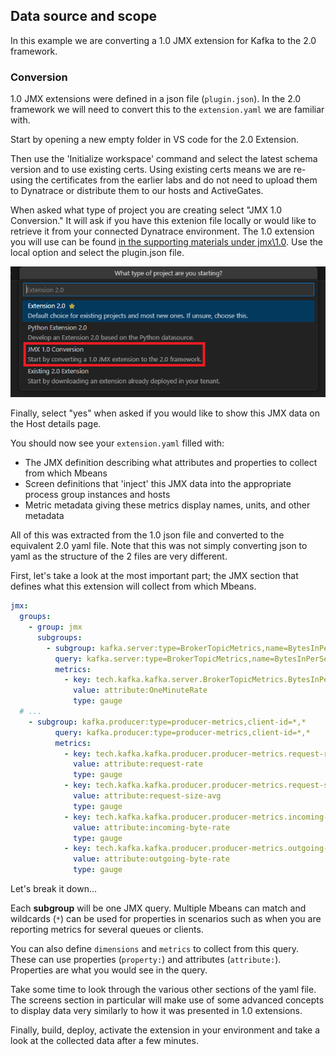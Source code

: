 ## Data source and scope

In this example we are converting a 1.0 JMX extension for Kafka to the 2.0 framework.

### Conversion

1.0 JMX extensions were defined in a json file (`plugin.json`). In the 2.0 framework we will need to convert this to the `extension.yaml` we are familiar with.

Start by opening a new empty folder in VS code for the 2.0 Extension.

Then use the 'Initialize workspace' command and select the latest schema version and to use existing certs. Using existing certs means we are re-using the certificates from the earlier labs and do not need to upload them to Dynatrace or distribute them to our hosts and ActiveGates.

When asked what type of project you are creating select "JMX 1.0 Conversion." It will ask if you have this extenion file locally or would like to retrieve it from your connected Dynatrace environment. The 1.0 extension you will use can be found [in the supporting materials under jmx\\1.0](../../../../supporting-materials/jmx/1.0/plugin.json). Use the local option and select the plugin.json file.

![Conversion](../../../assets/images/03_jmx_initialize_conversion_step.png)

Finally, select "yes" when asked if you would like to show this JMX data on the Host details page.

You should now see your `extension.yaml` filled with:
  - The JMX definition describing what attributes and properties to collect from which Mbeans
  - Screen definitions that 'inject' this JMX data into the appropriate process group instances and hosts
  - Metric metadata giving these metrics display names, units, and other metadata

All of this was extracted from the 1.0 json file and converted to the equivalent 2.0 yaml file. Note that this was not simply converting json to yaml as the structure of the 2 files are very different.

First, let's take a look at the most important part; the JMX section that defines what this extension will collect from which Mbeans.

```yaml
jmx:
  groups:
    - group: jmx
      subgroups:
        - subgroup: kafka.server:type=BrokerTopicMetrics,name=BytesInPerSec
          query: kafka.server:type=BrokerTopicMetrics,name=BytesInPerSec
          metrics:
            - key: tech.kafka.kafka.server.BrokerTopicMetrics.BytesInPerSec.OneMinuteRate
              value: attribute:OneMinuteRate
              type: gauge
  # ...
    - subgroup: kafka.producer:type=producer-metrics,client-id=*,*
          query: kafka.producer:type=producer-metrics,client-id=*,*
          metrics:
            - key: tech.kafka.kafka.producer.producer-metrics.request-rate
              value: attribute:request-rate
              type: gauge
            - key: tech.kafka.kafka.producer.producer-metrics.request-size-avg
              value: attribute:request-size-avg
              type: gauge
            - key: tech.kafka.kafka.producer.producer-metrics.incoming-byte-rate
              value: attribute:incoming-byte-rate
              type: gauge
            - key: tech.kafka.kafka.producer.producer-metrics.outgoing-byte-rate
              value: attribute:outgoing-byte-rate
              type: gauge
```

Let's break it down...

Each **subgroup** will be one JMX query. Multiple Mbeans can match and wildcards (`*`) can be used for properties in scenarios such as when you are reporting metrics for several queues or clients.

You can also define `dimensions` and `metrics` to collect from this query. These can use properties (`property:`) and attributes (`attribute:`). Properties are what you would see in the query.

Take some time to look through the various other sections of the yaml file. The screens section in particular will make use of some advanced concepts to display data very similarly to how it was presented in 1.0 extensions.

Finally, build, deploy, activate the extension in your environment and take a look at the collected data after a few minutes.